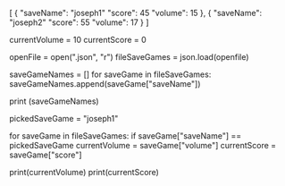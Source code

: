 [
{
 "saveName": "joseph1"
 "score": 45
 "volume": 15
},
{
 "saveName": "joseph2"
 "score": 55
 "volume": 17
}
]

currentVolume = 10
currentScore = 0

openFile = open(".json", "r")
fileSaveGames = json.load(openfile)

saveGameNames = []
for saveGame in fileSaveGames:
  saveGameNames.append(saveGame["saveName"])


print (saveGameNames)

pickedSaveGame = "joseph1"

for saveGame in fileSaveGames:
  if saveGame["saveName"] == pickedSaveGame
    currentVolume = saveGame["volume"]
	currentScore = saveGame["score"]

print(currentVolume)
print(currentScore)
